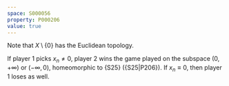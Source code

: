 ```yaml
---
space: S000056
property: P000206
value: true
---
```


Note that $X\setminus\{0\}$ has the Euclidean topology.

If player 1 picks $x_n\neq 0$, player 2 wins the game played on the subspace $(0,+\infty)$ or $(-\infty,0)$,
homeomorphic to {S25} ({S25|P206}).
If $x_n\equiv 0$, then player 1 loses as well.

